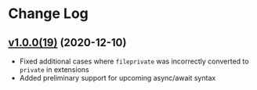 # Change Log

## [v1.0.0(19)](https://github.com/lucabelezal/DevOpsPractices/releases/tag/v1.0.0(19)) (2020-12-10)

- Fixed additional cases where `fileprivate` was incorrectly converted to `private` in extensions
- Added preliminary support for upcoming async/await syntax